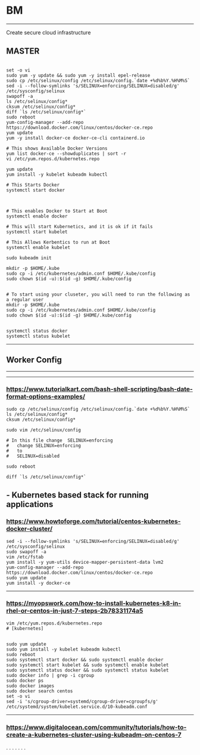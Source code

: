 # BM
---
Create secure cloud infrastructure


## MASTER

``` console

set -o vi
sudo yum -y update && sudo yum -y install epel-release
sudo cp /etc/selinux/config /etc/selinux/config.`date +%d%b%Y.%H%M%S`
sed -i --follow-symlinks 's/SELINUX=enforcing/SELINUX=disabled/g' /etc/sysconfig/selinux
swapoff -a
ls /etc/selinux/config*
cksum /etc/selinux/config*
diff `ls /etc/selinux/config*`
sudo reboot
yum-config-manager --add-repo https://download.docker.com/linux/centos/docker-ce.repo
yum update
yum -y install docker-ce docker-ce-cli containerd.io

# This shows Available Docker Versions
yum list docker-ce --showduplicates | sort -r
vi /etc/yum.repos.d/kubernetes.repo

yum update
yum install -y kubelet kubeadm kubectl

# This Starts Docker
systemctl start docker



# This enables Docker to Start at Boot
systemctl enable docker

# This will start Kubernetics, and it is ok if it fails
systemctl start kubelet

# This Allows Kerbentics to run at Boot
systemctl enable kubelet

sudo kubeadm init 

mkdir -p $HOME/.kube
sudo cp -i /etc/kubernetes/admin.conf $HOME/.kube/config
sudo chown $(id -u):$(id -g) $HOME/.kube/config


# To start using your cluseter, you will need to run the following as a regular user
mkdir -p $HOME/.kube
sudo cp -i /etc/kubernetes/admin.conf $HOME/.kube/config
sudo chown $(id -u):$(id -g) $HOME/.kube/config


systemctl status docker
systemctl status kubelet

```
---
## Worker Config
---


---
### https://www.tutorialkart.com/bash-shell-scripting/bash-date-format-options-examples/
``` console
sudo cp /etc/selinux/config /etc/selinux/config.`date +%d%b%Y.%H%M%S`
ls /etc/selinux/config*
cksum /etc/selinux/config*

sudo vim /etc/selinux/config

# In this file change  SELINUX=enforcing
#   change SELINUX=enforcing
#   to 
#   SELINUX=disabled

sudo reboot

diff `ls /etc/selinux/config*`
```

## - Kubernetes based stack for running applications

### https://www.howtoforge.com/tutorial/centos-kubernetes-docker-cluster/

``` console
sed -i --follow-symlinks 's/SELINUX=enforcing/SELINUX=disabled/g' /etc/sysconfig/selinux
sudo swapoff -a
vim /etc/fstab
yum install -y yum-utils device-mapper-persistent-data lvm2
yum-config-manager --add-repo https://download.docker.com/linux/centos/docker-ce.repo
sudo yum update 
yum install -y docker-ce
```

--- 
### https://myopswork.com/how-to-install-kubernetes-k8-in-rhel-or-centos-in-just-7-steps-2b78331174a5

``` console
vim /etc/yum.repos.d/kubernetes.repo
# [kubernetes]


sudo yum update 
sudo yum install -y kubelet kubeadm kubectl
sudo reboot
sudo systemctl start docker && sudo systemctl enable docker
sudo systemctl start kubelet && sudo systemctl enable kubelet
sudo systemctl status docker && sudo systemctl status kubelet
sudo docker info | grep -i cgroup
sudo docker ps
sudo docker images
sudo docker search centos
set -o vi
sed -i 's/cgroup-driver=systemd/cgroup-driver=cgroupfs/g' /etc/systemd/system/kubelet.service.d/10-kubeadm.conf
```

--- 
### https://www.digitalocean.com/community/tutorials/how-to-create-a-kubernetes-cluster-using-kubeadm-on-centos-7

. . . . . . . 
 
